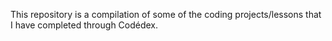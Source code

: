 This repository is a compilation of some of the coding projects/lessons that I have completed through Codédex. 
